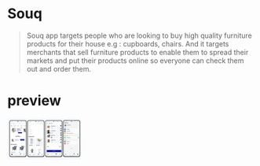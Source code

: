 # Souq
>Souq app targets people who are looking to buy high quality furniture products for their house e.g : cupboards, chairs. And it targets merchants that sell furniture products to enable them to spread their markets and put their products online so everyone can check them out and order them.
# preview
<img src="https://github.com/mahmoudmourad124/Souq/blob/master/image1.jpg" width="150">
